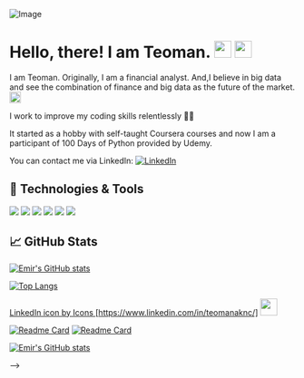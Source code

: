 <p align="center">
    
![Image](https://www.dataquest.io/wp-content/uploads/2019/05/what-is-data-science-1.jpg)
    

    
</p>

# Hello, there! I am Teoman. <img src="https://emojipedia-us.s3.dualstack.us-west-1.amazonaws.com/thumbs/120/google/313/man-astronaut_1f468-200d-1f680.png" width="30px"> <img src="https://raw.githubusercontent.com/MartinHeinz/MartinHeinz/master/wave.gif" width="30px">
I am Teoman. Originally, I am a financial analyst. And,I believe in big data and see the combination of finance and big data as the future of the market.<img src="https://emojipedia-us.s3.dualstack.us-west-1.amazonaws.com/thumbs/120/google/313/rocket_1f680.png" width="20px">     

I work to improve my coding skills relentlessly  👨‍💻

It started as a hobby with self-taught Coursera courses and now I am a participant of 100 Days of Python provided by Udemy.

You can contact me via LinkedIn: [![LinkedIn][1.1]][1]



## 🔧 Technologies & Tools
![](https://img.shields.io/badge/OS-Windows-informational?style=flat&logo=windows&logoColor=white&color=2bbc8a)
![](https://img.shields.io/badge/Editor-PyCharm-informational?style=flat&logo=pycharm-idea&logoColor=white&color=2bbc8a)
![](https://img.shields.io/badge/Editor-Google_Colab-informational?style=flat&logo=colab&logoColor=white&color=2bbc8a)
![](https://img.shields.io/badge/Code-Python-informational?style=flat&logo=python&logoColor=white&color=2bbc8a)
![](https://img.shields.io/badge/Code-Matlab-informational?style=flat&logo=matlab&logoColor=white&color=2bbc8a)
![](https://img.shields.io/badge/Writer-Medium-informational?style=flat&logo=medium&logoColor=white&color=2bbc8a)

## &#x1f4c8; GitHub Stats

[![Emir's GitHub stats](https://github-readme-stats.vercel.app/api?username=TheoFullStack&theme=tokyonight)](https://github.com/TheoFullStack/github-readme-stats)


[![Top Langs](https://github-readme-stats.vercel.app/api/top-langs/?username=TheoFullStack&theme=jolly)](https://github.com/TheoFullStack/github-readme-stats)



[1]: https://www.linkedin.com/in/teomanaknc/

[1.1]: https://img.icons8.com/fluency/24/000000/linkedin.png  







<a href="https://icons8.com/icon/xuvGCOXi8Wyg/linkedin">LinkedIn icon by Icons </a>[https://www.linkedin.com/in/teomanaknc/]
<a href="https://www.linkedin.com/in/emircan/"><img height="30" src="https://github.com/WaylonWalker/WaylonWalker/blob/main/icon/linkedin.png?raw=true"></a>

[![Readme Card](https://github-readme-stats.vercel.app/api/pin/?username=TheoFullStack&repo=TheoFullStack)](https://github.com/TheoFullStack/github-readme-stats)
[![Readme Card](https://github-readme-stats.vercel.app/api/pin/?username=TheoFullStack&repo=TheoFullStack)](https://github.com/TheofullStack/github-readme-stats)

[![Emir's GitHub stats](https://github-readme-stats.vercel.app/api?username=TheoFullStack&show_icons=true&theme=tokyonight )](https://github.com/TheoFullStack/github-readme-stats)

-->



